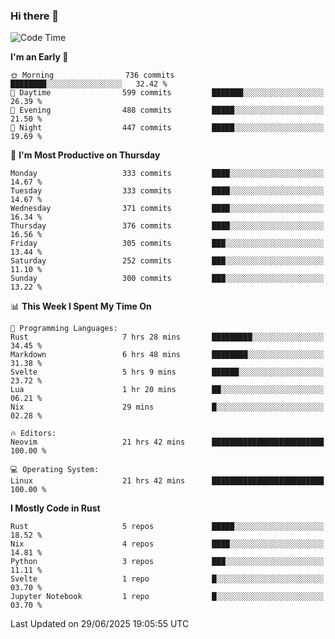 ### Hi there 👋
<!--START_SECTION:waka-->
![Code Time](http://img.shields.io/badge/Code%20Time-704%20hrs%2055%20mins-blue)

**I'm an Early 🐤** 

```text
🌞 Morning                736 commits         ████████░░░░░░░░░░░░░░░░░   32.42 % 
🌆 Daytime                599 commits         ███████░░░░░░░░░░░░░░░░░░   26.39 % 
🌃 Evening                488 commits         █████░░░░░░░░░░░░░░░░░░░░   21.50 % 
🌙 Night                  447 commits         █████░░░░░░░░░░░░░░░░░░░░   19.69 % 
```
📅 **I'm Most Productive on Thursday** 

```text
Monday                   333 commits         ████░░░░░░░░░░░░░░░░░░░░░   14.67 % 
Tuesday                  333 commits         ████░░░░░░░░░░░░░░░░░░░░░   14.67 % 
Wednesday                371 commits         ████░░░░░░░░░░░░░░░░░░░░░   16.34 % 
Thursday                 376 commits         ████░░░░░░░░░░░░░░░░░░░░░   16.56 % 
Friday                   305 commits         ███░░░░░░░░░░░░░░░░░░░░░░   13.44 % 
Saturday                 252 commits         ███░░░░░░░░░░░░░░░░░░░░░░   11.10 % 
Sunday                   300 commits         ███░░░░░░░░░░░░░░░░░░░░░░   13.22 % 
```


📊 **This Week I Spent My Time On** 

```text
💬 Programming Languages: 
Rust                     7 hrs 28 mins       █████████░░░░░░░░░░░░░░░░   34.45 % 
Markdown                 6 hrs 48 mins       ████████░░░░░░░░░░░░░░░░░   31.38 % 
Svelte                   5 hrs 9 mins        ██████░░░░░░░░░░░░░░░░░░░   23.72 % 
Lua                      1 hr 20 mins        ██░░░░░░░░░░░░░░░░░░░░░░░   06.21 % 
Nix                      29 mins             █░░░░░░░░░░░░░░░░░░░░░░░░   02.28 % 

🔥 Editors: 
Neovim                   21 hrs 42 mins      █████████████████████████   100.00 % 

💻 Operating System: 
Linux                    21 hrs 42 mins      █████████████████████████   100.00 % 
```

**I Mostly Code in Rust** 

```text
Rust                     5 repos             █████░░░░░░░░░░░░░░░░░░░░   18.52 % 
Nix                      4 repos             ████░░░░░░░░░░░░░░░░░░░░░   14.81 % 
Python                   3 repos             ███░░░░░░░░░░░░░░░░░░░░░░   11.11 % 
Svelte                   1 repo              █░░░░░░░░░░░░░░░░░░░░░░░░   03.70 % 
Jupyter Notebook         1 repo              █░░░░░░░░░░░░░░░░░░░░░░░░   03.70 % 
```




 Last Updated on 29/06/2025 19:05:55 UTC
<!--END_SECTION:waka-->

<!--
**YoganshSharma/YoganshSharma** is a ✨ _special_ ✨ repository because its `README.md` (this file) appears on your GitHub profile.

Here are some ideas to get you started:

- 🔭 I’m currently working on ...
- 🌱 I’m currently learning ...
- 👯 I’m looking to collaborate on ...
- 🤔 I’m looking for help with ...
- 💬 Ask me about ...
- 📫 How to reach me: ...
- 😄 Pronouns: ...
- ⚡ Fun fact: ...
-->
